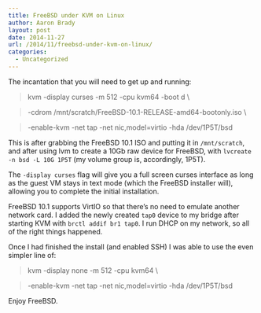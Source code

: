 ```yaml
---
title: FreeBSD under KVM on Linux
author: Aaron Brady
layout: post
date: 2014-11-27
url: /2014/11/freebsd-under-kvm-on-linux/
categories:
  - Uncategorized
---
```

The incantation that you will need to get up and running:

> kvm -display curses -m 512 -cpu kvm64 -boot d \
    
> -cdrom /mnt/scratch/FreeBSD-10.1-RELEASE-amd64-bootonly.iso \
    
> -enable-kvm -net tap -net nic,model=virtio -hda /dev/1P5T/bsd 

This is after grabbing the FreeBSD 10.1 ISO and putting it in `/mnt/scratch`, and after using lvm to create a 10Gb raw device for FreeBSD, with `lvcreate -n bsd -L 10G 1P5T` (my volume group is, accordingly, 1P5T).

The `-display curses` flag will give you a full screen curses interface as long as the guest VM stays in text mode (which the FreeBSD installer will), allowing you to complete the initial installation.

FreeBSD 10.1 supports VirtIO so that there&#8217;s no need to emulate another network card. I added the newly created `tap0` device to my bridge after starting KVM with `brctl addif br1 tap0`. I run DHCP on my network, so all of the right things happened.

Once I had finished the install (and enabled SSH) I was able to use the even simpler line of:

> kvm -display none -m 512 -cpu kvm64 \
    
> -enable-kvm -net tap -net nic,model=virtio -hda /dev/1P5T/bsd 

Enjoy FreeBSD.


